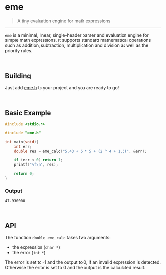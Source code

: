 # eme
> A tiny evaluation engine for math expressions

--- 

`eme` is a minimal, linear, single-header parser and evaluation engine for simple math expressions. It supports standard mathematical operations such as addition, subtraction, multiplication and division as well as the priority rules.

<br>

## Building
Just add [eme.h](https://github.com/Flederossi/eme/blob/main/src/include/eme.h) to your project and you are ready to go!

<br>

## Basic Example
```c
#include <stdio.h>

#include "eme.h"

int main(void){
	int err;
	double res = eme_calc("5.43 + 5 * 5 + (2 ^ 4 + 1.5)", &err);

	if (err < 0) return 1;
	printf("%f\n", res);

	return 0;
}
```

### Output

```
47.930000
```

<br>

## API
The function `double eme_calc` takes two arguments:
- the expression (`char *`)
- the error (`int *`)

The error is set to -1 and the output to 0, if an invalid expression is detected. Otherwise the error is set to 0 and the output is the calculated result.
